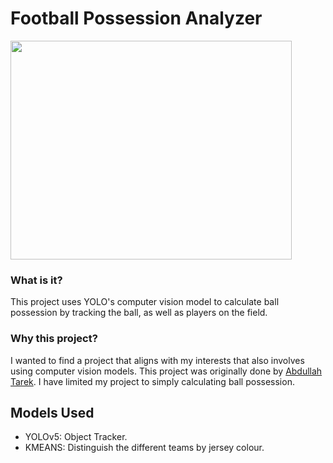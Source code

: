 # Football Possession Analyzer

<img src='https://github.com/user-attachments/assets/1bb9f552-9c15-44ca-a3e5-f7a64fcc271b' width="450" height="350"/>

### What is it?

This project uses YOLO's computer vision model to calculate ball possession by tracking the ball, as well as players on the field.

### Why this project?

I wanted to find a project that aligns with my interests that also involves using computer vision models. This project was originally done by [Abdullah Tarek](https://github.com/abdullahtarek/football_analysis). I have limited my project to simply calculating ball possession. 


## Models Used

- YOLOv5: Object Tracker.
- KMEANS: Distinguish the different teams by jersey colour.
